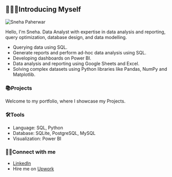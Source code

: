 ## 🙋🏻‍♀Introducing Myself 

![Sneha Paherwar](https://github.com/snehapaherwar/snehapaherwar/assets/141404143/63217c15-c498-401e-9b1d-f6f6ef496601)

Hello, I'm Sneha. Data Analyst with expertise in data analysis and reporting, query optimization, database design, and data modelling.

+ Querying data using SQL.
+ Generate reports and perform ad-hoc data analysis using SQL.
+ Developing dashboards on Power BI.
+ Data analysis and reporting using Google Sheets and Excel.
+ Solving complex datasets using Python libraries like Pandas, NumPy and Matplotlib.

### 📚Projects

Welcome to my portfolio, where I showcase my Projects.

### 🛠️Tools
+ Language: SQL, Python
+ Database: SQLite, PostgreSQL, MySQL
+ Visualization: Power BI

### 👋🏻Connect with me
+ [LinkedIn](https://www.linkedin.com/in/sneha-paherwar-5304b6194/)
+ Hire me on [Upwork](https://www.upwork.com/freelancers/~018335803fe2d4814f)

